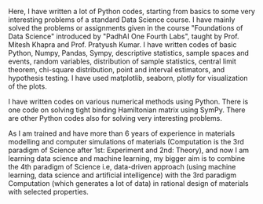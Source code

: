 Here, I have written a lot of Python codes, starting from basics to some very interesting problems of a standard Data Science course. 
I have mainly solved the problems or assignments given in the course "Foundations of Data Science" introduced by "PadhAI One Fourth Labs", taught by Prof. Mitesh Khapra and Prof. Pratyush Kumar. I have written codes of basic Python, Numpy, Pandas, Sympy, descriptive statistics, sample spaces and events, random variables, distribution of sample statistics, central limit theorem, chi-square distribution, point and interval estimators, and hypothesis testing. I have used matplotlib, seaborn, plotly for visualization of the plots. 

I have written codes on various numerical methods using Python. There is one code on solving tight binding Hamiltonian matrix using SymPy. There are other Python codes also for solving very interesting problems. 

As I am trained and have more than 6 years of experience in materials modelling and computer simulations of materials (Computation is the 3rd paradigm of Science after 1st: Experiment and 2nd: Theory), and now I am learning data science and machine learning, my bigger aim is to combine the 4th paradigm of Science i.e, data-driven approach (using machine learning, data science and artificial intelligence) with the 3rd paradigm Computation (which generates a lot of data) in rational design of materials with selected properties.

